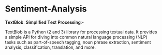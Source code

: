 # Sentiment-Analysis

𝐓𝐞𝐱𝐭𝐁𝐥𝐨𝐛: 𝐒𝐢𝐦𝐩𝐥𝐢𝐟𝐢𝐞𝐝 𝐓𝐞𝐱𝐭 𝐏𝐫𝐨𝐜𝐞𝐬𝐬𝐢𝐧𝐠:-


TextBlob is a Python (2 and 3) library for processing textual data. It provides a simple API for diving into common natural language processing (NLP) tasks such as part-of-speech tagging, noun phrase extraction, sentiment analysis, classification, translation, and more.
